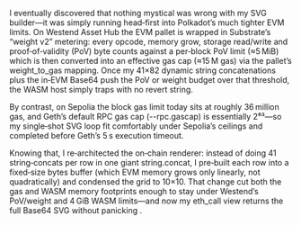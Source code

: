 I eventually discovered that nothing mystical was wrong with my SVG builder—it was simply running head‑first into Polkadot’s much tighter EVM limits. On Westend Asset Hub the EVM pallet is wrapped in Substrate’s “weight v2” metering: every opcode, memory grow, storage read/write and proof‑of‑validity (PoV) byte counts against a per‑block PoV limit (≈5 MiB) which is then converted into an effective gas cap (≈15 M gas) via the pallet’s weight_to_gas mapping. Once my 41×82 dynamic string concatenations plus the in‑EVM Base64 push the PoV or weight budget over that threshold, the WASM host simply traps with no revert string.

By contrast, on Sepolia the block gas limit today sits at roughly 36 million gas, and Geth’s default RPC gas cap (--rpc.gascap) is essentially 2⁶³—so my single‑shot SVG loop fit comfortably under Sepolia’s ceilings and completed before Geth’s 5 s execution timeout.

Knowing that, I re‑architected the on‑chain renderer: instead of doing 41 string‑concats per row in one giant string.concat, I pre‑built each row into a fixed‑size bytes buffer (which EVM memory grows only linearly, not quadratically) and condensed the grid to 10×10. That change cut both the gas and WASM memory footprints enough to stay under Westend’s PoV/weight and 4 GiB WASM limits—and now my eth_call view returns the full Base64 SVG without panicking .



